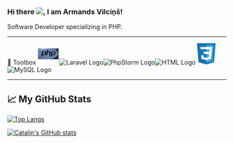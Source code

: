 ### Hi there <img src="https://raw.githubusercontent.com/MartinHeinz/MartinHeinz/master/wave.gif" width="30px">, I am Armands Vilciņš!

Software Developer specializing in PHP.

---

🧰 Toolbox
<img src="https://github.com/devicons/devicon/blob/master/icons/php/php-original.svg" alt="PHP Logo" width="50" height="50"/><img src="https://cdn.worldvectorlogo.com/logos/laravel-2.svg" alt="Laravel Logo" width="50" height="50"/><img src="https://cdn.worldvectorlogo.com/logos/phpstorm.svg" alt="PhpStorm Logo" width="50" height="50"/><img src="https://cdn.worldvectorlogo.com/logos/html-1.svg" alt="HTML Logo" width="50" height="50"/><img src="https://github.com/devicons/devicon/blob/master/icons/css3/css3-original.svg" alt="CSS Logo" width="50" height="50"/><img src="https://cdn.worldvectorlogo.com/logos/mysql-6.svg" alt="MySQL Logo" width="50" height="50"/>

---

## &#x1f4c8; My GitHub Stats

[![Top Langs](https://github-readme-stats.vercel.app/api/top-langs/?username=choxen&hide=java,html,css&theme=dark)](https://github.com/anuraghazra/github-readme-stats)

[![Catalin's GitHub stats](https://github-readme-stats.vercel.app/api?username=choxen&theme=radical)](https://github.com/anuraghazra/github-readme-stats)
